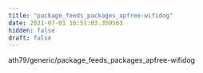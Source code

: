 ```yaml
---
title: "package_feeds_packages_apfree-wifidog"
date: 2021-07-01 16:51:03.359563
hidden: false
draft: false
---
```


ath79/generic/package_feeds_packages_apfree-wifidog

